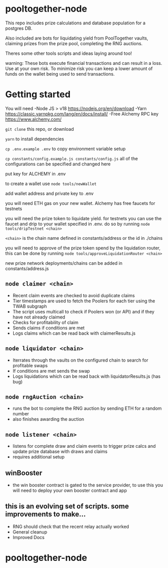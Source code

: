 # pooltogether-node

This repo includes prize calculations and database population for a postgres DB.

Also included are bots for liquidating yield from PoolTogether vaults, claiming prizes from the prize pool, completing the RNG auctions.

Theres some other tools scripts and ideas laying around too!

warning: These bots execute financial transactions and can result in a loss. Use at your own risk. To minimize risk you can keep a lower amount of funds on the wallet being used to send transactions. 

# Getting started

You will need
-Node JS > v18 https://nodejs.org/en/download
-Yarn https://classic.yarnpkg.com/lang/en/docs/install/
-Free Alchemy RPC key https://www.alchemy.com/

`git clone` this repo, or download

`yarn` to install dependencies

`cp .env.example .env` to copy environment variable setup

`cp constants/config.example.js constants/config.js` all of the configurations can be specified and changed here 

put key for ALCHEMY in .env

to create a wallet use `node tools/newWallet`

add wallet address and private key to .env

you will need ETH gas on your new wallet. Alchemy has free faucets for testnets

you will need the prize token to liquidate yield. for testnets you can use the faucet and drip to your wallet specified in .env.  do so by running `node tools/dripTestnet <chain>`

`<chain>` is the chain name defined in constants/address or the id in ./chains
 
you will need to approve of the prize token spend by the liquidation router, this can be done by running `node tools/approveLiquidationRouter <chain>`

new prize network deployments/chains can be added in constants/address.js

## `node claimer <chain>`

- Recent claim events are checked to avoid duplicate claims
- Tier timestamps are used to fetch the Poolers for each tier using the TWAB subgraph
- The script uses multicall to check if Poolers won (or API) and if they have not already claimed
- Checks for profitability of claim
- Sends claims if conditions are met
- Logs claims which can be read back with claimerResults.js

## `node liquidator <chain>`

- Iterrates through the vaults on the configured chain to search for profitable swaps
- If conditions are met sends the swap
- Logs liquidations which can be read back with liquidatorResults.js (has bug)

## `node rngAuction <chain>`
- runs the bot to complete the RNG auction by sending ETH for a random number
- also finishes awarding the auction

## `node listener <chain>`
- listens for complete draw and claim events to trigger prize calcs and update prize database with draws and claims
- requires additional setup

## winBooster
- the win booster contract is gated to the service provider, to use this you will need to deploy your own booster contract and app

## this is an evolving set of scripts. some improvements to make...

- RNG should check that the recent relay actually worked
- General cleanup
- Improved Docs

# pooltogether-node
